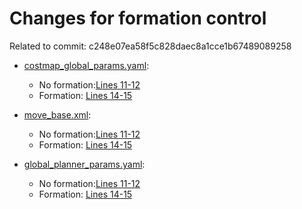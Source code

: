# Changes for formation control
Related to commit: c248e07ea58f5c828daec8a1cce1b67489089258
* [costmap_global_params.yaml](config/costmap_global_params.yaml):
    * No formation:[Lines 11-12](config/costmap_global_params.yaml#L11-#L12)
    * Formation: [Lines 14-15](config/costmap_global_params.yaml#L14-#L15)

* [move_base.xml](launch/mir_nav/move_base.xml):
    * No formation:[Lines 11-12](launch/mir_nav/move_base.xml#L8)
    * Formation: [Lines 14-15](launch/mir_nav/move_base.xml#L7)

* [global_planner_params.yaml](config/global_planner_params.yaml):
    * No formation:[Lines 11-12](config/global_planner_params.yaml#L30-#L31)
    * Formation: [Lines 14-15](config/global_planner_params.yaml#33-#L34)
